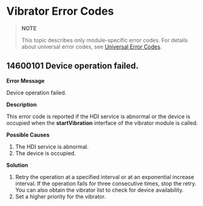 # Vibrator Error Codes

> **NOTE**
>
> This topic describes only module-specific error codes. For details about universal error codes, see [Universal Error Codes](../errorcode-universal.md).

## 14600101 Device operation failed.

**Error Message**

Device operation failed.

**Description**

This error code is reported if the HDI service is abnormal or the device is occupied when the **startVibration** interface of the vibrator module is called.

**Possible Causes**
<!--RP1-->
1. The HDI service is abnormal.
2. The device is occupied.
<!--RP1End-->

**Solution**
<!--RP2-->
1. Retry the operation at a specified interval or at an exponential increase interval. If the operation fails for three consecutive times, stop the retry. You can also obtain the vibrator list to check for device availability.
2. Set a higher priority for the vibrator.
<!--RP2End-->

